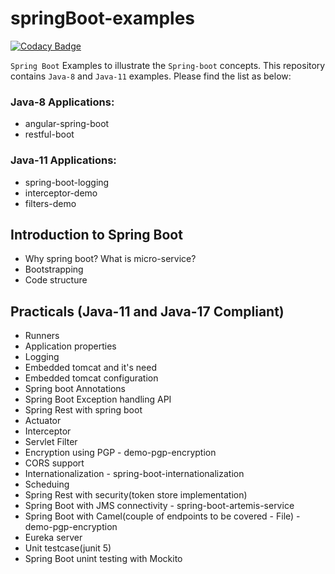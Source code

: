 # springBoot-examples

[![Codacy Badge](https://api.codacy.com/project/badge/Grade/8d0c93cf30dd45fd929209f6971ba008)](https://app.codacy.com/app/kodtodya/spring-boot-examples?utm_source=github.com&utm_medium=referral&utm_content=kodtodya/spring-boot-examples&utm_campaign=Badge_Grade_Dashboard)

`Spring Boot` Examples to illustrate the `Spring-boot` concepts. This repository contains `Java-8` and `Java-11` examples. Please find the list as below:

### Java-8 Applications:
- angular-spring-boot
- restful-boot

### Java-11 Applications:
- spring-boot-logging
- interceptor-demo
- filters-demo


## Introduction to Spring Boot
- Why spring boot? What is micro-service?
- Bootstrapping
- Code structure

## Practicals (Java-11 and Java-17 Compliant)
- Runners
- Application properties
- Logging
- Embedded tomcat and it's need
- Embedded tomcat configuration
- Spring boot Annotations
- Spring Boot Exception handling API
- Spring Rest with spring boot
- Actuator
- Interceptor
- Servlet Filter
- Encryption using PGP - demo-pgp-encryption
- CORS support
- Internationalization - spring-boot-internationalization
- Scheduing
- Spring Rest with security(token store implementation)
- Spring Boot with JMS connectivity - spring-boot-artemis-service
- Spring Boot with Camel(couple of endpoints to be covered - File) - demo-pgp-encryption
- Eureka server
- Unit testcase(junit 5)
- Spring Boot unint testing with Mockito

